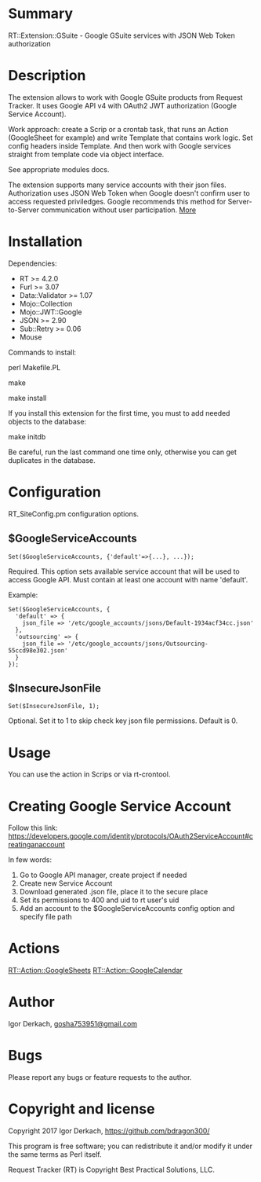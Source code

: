 # Summary

RT::Extension::GSuite - Google GSuite services with JSON Web Token authorization

# Description

The extension allows to work with Google GSuite products from Request Tracker.
It uses Google API v4 with OAuth2 JWT authorization (Google Service Account).

Work approach: create a Scrip or a crontab task, that runs an Action
(GoogleSheet for example) and write Template that contains work logic. Set
config headers inside Template. And then work with Google services straight 
from template code via object interface.

See appropriate modules docs.

The extension supports many service accounts with their json files. Authorization
uses JSON Web Token when Google doesn't confirm user to access requested
priviledges. Google recommends this method for Server-to-Server communication
without user participation. [More](https://developers.google.com/identity/protocols/OAuth2)

# Installation

Dependencies:

* RT >= 4.2.0
* Furl >= 3.07
* Data::Validator >= 1.07
* Mojo::Collection
* Mojo::JWT::Google
* JSON >= 2.90
* Sub::Retry >= 0.06
* Mouse

Commands to install:

  perl Makefile.PL

  make
  
  make install

If you install this extension for the first time, you must to add needed objects
to the database:

  make initdb

Be careful, run the last command one time only, otherwise you can get duplicates
in the database.

# Configuration

RT_SiteConfig.pm configuration options.

## $GoogleServiceAccounts

```
Set($GoogleServiceAccounts, {'default'=>{...}, ...});
```

Required. This option sets available service account that will be used to access
Google API. Must contain at least one account with name 'default'. 

Example:

```
Set($GoogleServiceAccounts, {
  'default' => {
    json_file => '/etc/google_accounts/jsons/Default-1934acf34cc.json'
  },
  'outsourcing' => {
    json_file => '/etc/google_accounts/jsons/Outsourcing-55ccd98e302.json'
  }
});
```

## $InsecureJsonFile

```
Set($InsecureJsonFile, 1);
```

Optional. Set it to 1 to skip check key json file permissions. Default is 0.

# Usage

You can use the action in Scrips or via rt-crontool.

# Creating Google Service Account

Follow this link: https://developers.google.com/identity/protocols/OAuth2ServiceAccount#creatinganaccount

In few words:

1. Go to Google API manager, create project if needed
2. Create new Service Account
3. Download generated .json file, place it to the secure place
4. Set its permissions to 400 and uid to rt user's uid
5. Add an account to the $GoogleServiceAccounts config option and specify file path

# Actions

[RT::Action::GoogleSheets](README.GoogleSheets.md)
[RT::Action::GoogleCalendar](README.GoogleCalendar.md)

# Author

Igor Derkach, <gosha753951@gmail.com>


# Bugs

Please report any bugs or feature requests to the author.


# Copyright and license

Copyright 2017 Igor Derkach, <https://github.com/bdragon300/>

This program is free software; you can redistribute it and/or modify it under
the same terms as Perl itself.

Request Tracker (RT) is Copyright Best Practical Solutions, LLC.
